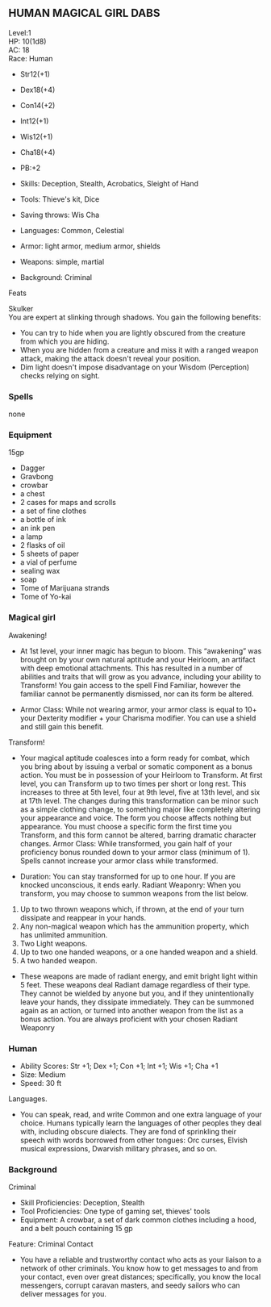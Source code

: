 ## HUMAN MAGICAL GIRL DABS

Level:1  
HP: 10(1d8)  
AC: 18  
Race: Human

* Str12(+1)  
* Dex18(+4)
* Con14(+2) 
* Int12(+1)
* Wis12(+1)
* Cha18(+4)

* PB:+2
* Skills: Deception, Stealth, Acrobatics, Sleight of Hand
* Tools: Thieve's kit, Dice
* Saving throws: Wis Cha
* Languages: Common, Celestial
* Armor: light armor, medium armor, shields
* Weapons: simple, martial
* Background: Criminal

Feats

Skulker  
You are expert at slinking through shadows. You gain the following benefits:

 * You can try to hide when you are lightly obscured from the creature from which you are hiding.
 * When you are hidden from a creature and miss it with a ranged weapon attack, making the attack doesn't reveal your position.
 * Dim light doesn't impose disadvantage on your Wisdom (Perception) checks relying on sight.

### Spells

none

### Equipment

15gp

* Dagger
* Gravbong
* crowbar
* a chest
* 2 cases for maps and scrolls
* a set of fine clothes
* a bottle of ink
* an ink pen
* a lamp
* 2 flasks of oil
* 5 sheets of paper
* a vial of perfume
* sealing wax
* soap
* Tome of Marijuana strands
* Tome of Yo-kai

### Magical girl

Awakening!

* At 1st level, your inner magic has begun to bloom. This
“awakening” was brought on by your own natural aptitude
and your Heirloom, an artifact with deep emotional
attachments. This has resulted in a number of abilities and
traits that will grow as you advance, including your ability to
Transform! You gain access to the spell Find Familiar,
however the familiar cannot be permanently dismissed, nor
can its form be altered.

* Armor Class: While not wearing armor, your armor class is equal to 10+ your Dexterity modifier + your Charisma modifier. You can
use a shield and still gain this benefit.

Transform!

* Your magical aptitude coalesces into a form ready for
combat, which you bring about by issuing a verbal or somatic
component as a bonus action. You must be in possession of
your Heirloom to Transform. At first level, you can Transform
up to two times per short or long rest. This increases to three
at 5th level, four at 9th level, five at 13th level, and six at 17th
level. The changes during this transformation can be minor
such as a simple clothing change, to something major like
completely altering your appearance and voice. The form you
choose affects nothing but appearance. You must choose a
specific form the first time you Transform, and this form
cannot be altered, barring dramatic character changes.
Armor Class: While transformed, you gain half of your
proficiency bonus rounded down to your armor class
(minimum of 1). Spells cannot increase your armor class
while transformed.

* Duration: You can stay transformed for up to one hour. If
you are knocked unconscious, it ends early.
Radiant Weaponry: When you transform, you may choose
to summon weapons from the list below.

 1. Up to two thrown weapons which, if thrown, at the
end of your turn dissipate and reappear in your hands.
 2. Any non-magical weapon which has the ammunition
property, which has unlimited ammunition.
 3. Two Light weapons.
 4. Up to two one handed weapons, or a one handed
weapon and a shield.
 5. A two handed weapon.  

* These weapons are made of radiant energy, and emit
bright light within 5 feet. These weapons deal Radiant
damage regardless of their type. They cannot be wielded by
anyone but you, and if they unintentionally leave your hands,
they dissipate immediately. They can be summoned again as
an action, or turned into another weapon from the list as a
bonus action. You are always proficient with your chosen
Radiant Weaponry

### Human

* Ability Scores: Str +1; Dex +1; Con +1; Int +1; Wis +1; Cha +1
* Size: Medium
* Speed: 30 ft

Languages.

* You can speak, read, and write Common and one extra language of your choice. Humans typically learn the languages of other peoples they deal with, including obscure dialects. They are fond of sprinkling their speech with words borrowed from other tongues: Orc curses, Elvish musical expressions, Dwarvish military phrases, and so on.

### Background

Criminal

* Skill Proficiencies: Deception, Stealth
* Tool Proficiencies: One type of gaming set, thieves' tools
* Equipment: A crowbar, a set of dark common clothes including a hood, and a belt pouch containing 15 gp

Feature: Criminal Contact

* You have a reliable and trustworthy contact who acts as your liaison to a network of other criminals. You know how to get messages to and from your contact, even over great distances; specifically, you know the local messengers, corrupt caravan masters, and seedy sailors who can deliver messages for you.